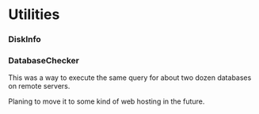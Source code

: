 # Utilities

### DiskInfo


### DatabaseChecker
This was a way to execute the same query for about two dozen databases on remote servers.

Planing to move it to some kind of web hosting in the future.
